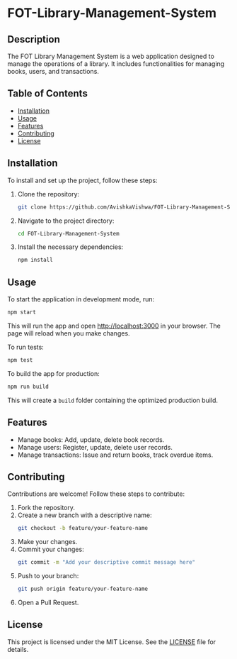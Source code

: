 # FOT-Library-Management-System

## Description
The FOT Library Management System is a web application designed to manage the operations of a library. It includes functionalities for managing books, users, and transactions.

## Table of Contents
- [Installation](#installation)
- [Usage](#usage)
- [Features](#features)
- [Contributing](#contributing)
- [License](#license)

## Installation
To install and set up the project, follow these steps:

1. Clone the repository:
    ```sh
    git clone https://github.com/AvishkaVishwa/FOT-Library-Management-System.git
    ```
2. Navigate to the project directory:
    ```sh
    cd FOT-Library-Management-System
    ```
3. Install the necessary dependencies:
    ```sh
    npm install
    ```

## Usage
To start the application in development mode, run:
```sh
npm start
```
This will run the app and open [http://localhost:3000](http://localhost:3000) in your browser. The page will reload when you make changes.

To run tests:
```sh
npm test
```

To build the app for production:
```sh
npm run build
```
This will create a `build` folder containing the optimized production build.

## Features
- Manage books: Add, update, delete book records.
- Manage users: Register, update, delete user records.
- Manage transactions: Issue and return books, track overdue items.

## Contributing
Contributions are welcome! Follow these steps to contribute:

1. Fork the repository.
2. Create a new branch with a descriptive name:
    ```sh
    git checkout -b feature/your-feature-name
    ```
3. Make your changes.
4. Commit your changes:
    ```sh
    git commit -m "Add your descriptive commit message here"
    ```
5. Push to your branch:
    ```sh
    git push origin feature/your-feature-name
    ```
6. Open a Pull Request.

## License
This project is licensed under the MIT License. See the [LICENSE](LICENSE) file for details.
